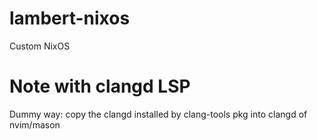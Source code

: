 # lambert-nixos
Custom NixOS

# Note with clangd LSP
Dummy way: copy the clangd installed by clang-tools pkg into clangd of nvim/mason
#
